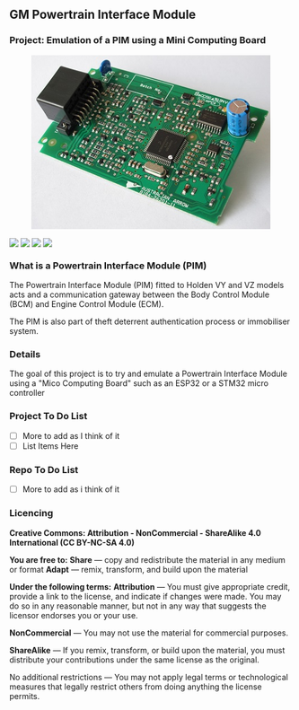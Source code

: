 ## GM Powertrain Interface Module <img alt="" align="right" src="https://img.shields.io/badge/IDE-Visual%20Studio-informational?style=flat&logo=Visual%20Studio&logoColor=white&color=5C2D91" /> <img alt="" align="right" src="https://img.shields.io/badge/Platform-ESP32/STM32-informational?style=flat&logo=Arduino&logoColor=white&color=00979D" /> <img alt="" align="right" src="https://img.shields.io/badge/%20-Holden-informational?style=flat&logoColor=white&color=8F8F8F" />

### **Project**: Emulation of a PIM using a Mini Computing Board <img alt="" align="right" src="https://img.shields.io/badge/Status-Proof%20of%20Concept-informational?style=flat&logoColor=white&color=00ADD8" />


<!-- Repo Cover Image -->
<p align="center">
<img alt="" align="center" src="https://github.com/CrashOverrideProductions/GM-PIM-Reverse-Engineering/blob/master/PIM%20Images/PIM_003.jpg?raw=true" />
</p>

<!-- Repo Stats -->
<img align="center" src="https://img.shields.io/github/commit-activity/m/CrashOverrideProductions/GM-PIM-Reverse-Engineering"> <img align="center" src="https://img.shields.io/github/last-commit/CrashOverrideProductions/GM-PIM-Reverse-Engineering"> <img align="center" src="https://img.shields.io/github/languages/code-size/CrashOverrideProductions/GM-PIM-Reverse-Engineering"> <img align="center" src="https://img.shields.io/github/directory-file-count/CrashOverrideProductions/GM-PIM-Reverse-Engineering">

<!-- Other Intro -->
### What is a Powertrain Interface Module (PIM)
The Powertrain Interface Module (PIM) fitted to Holden VY and VZ models acts and a communication gateway between the Body Control Module (BCM) and Engine Control Module (ECM). 

The PIM is also part of theft deterrent authentication process or immobiliser system. 

<!-- Repo Intro -->
### Details
The goal of this project is to try and emulate a Powertrain Interface Module using a "Mico Computing Board" such as an ESP32 or a STM32 micro controller

<!-- To Do List -->
### Project To Do List
- [ ] More to add as I think of it
- [ ] List Items Here

### Repo To Do List
- [ ] More to add as i think of it


<!-- Licencing Always at the Bottom -->
### Licencing <img alt="" align="right" src="https://img.shields.io/badge/Licence-CC--BY--NC--SA--4.0-informational?style=flat&logo=Creative%20Commons&logoColor=white&color=EF9421" />

**Creative Commons: Attribution - NonCommercial - ShareAlike 4.0 International (CC BY-NC-SA 4.0)**

**You are free to:**
**Share** — copy and redistribute the material in any medium or format
**Adapt** — remix, transform, and build upon the material

**Under the following terms:**
**Attribution** — You must give appropriate credit, provide a link to the license, and indicate if changes were made. You may do so in any reasonable manner, but not in any way that suggests the licensor endorses you or your use.

**NonCommercial** — You may not use the material for commercial purposes.

**ShareAlike** — If you remix, transform, or build upon the material, you must distribute your contributions under the same license as the original.

No additional restrictions — You may not apply legal terms or technological measures that legally restrict others from doing anything the license permits.
